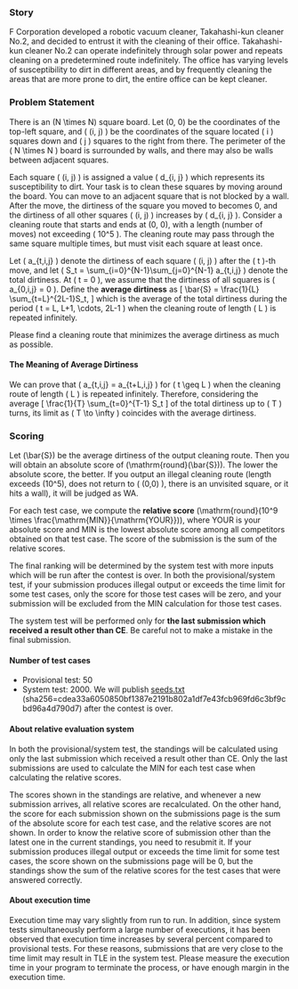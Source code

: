 ### Story

F Corporation developed a robotic vacuum cleaner, Takahashi-kun cleaner No.2, and decided to entrust it with the cleaning of their office. Takahashi-kun cleaner No.2 can operate indefinitely through solar power and repeats cleaning on a predetermined route indefinitely. The office has varying levels of susceptibility to dirt in different areas, and by frequently cleaning the areas that are more prone to dirt, the entire office can be kept cleaner.

### Problem Statement

There is an \(N \times N\) square board. Let (0, 0) be the coordinates of the top-left square, and \( (i, j) \) be the coordinates of the square located \( i \) squares down and \( j \) squares to the right from there. The perimeter of the \( N \times N \) board is surrounded by walls, and there may also be walls between adjacent squares.

Each square \( (i, j) \) is assigned a value \( d_{i, j} \) which represents its susceptibility to dirt. Your task is to clean these squares by moving around the board. You can move to an adjacent square that is not blocked by a wall. After the move, the dirtiness of the square you moved to becomes 0, and the dirtiness of all other squares \( (i, j) \) increases by \( d_{i, j} \). Consider a cleaning route that starts and ends at (0, 0), with a length (number of moves) not exceeding \( 10^5 \). The cleaning route may pass through the same square multiple times, but must visit each square at least once.

Let \( a_{t,i,j} \) denote the dirtiness of each square \( (i, j) \) after the \( t \)-th move, and let \( S_t = \sum_{i=0}^{N-1}\sum_{j=0}^{N-1} a_{t,i,j} \) denote the total dirtiness. At \( t = 0 \), we assume that the dirtiness of all squares is \( a_{0,i,j} = 0 \). Define the **average dirtiness** as \[ \bar{S} = \frac{1}{L} \sum_{t=L}^{2L-1}S_t, \] which is the average of the total dirtiness during the period \( t = L, L+1, \cdots, 2L-1 \) when the cleaning route of length \( L \) is repeated infinitely.

Please find a cleaning route that minimizes the average dirtiness as much as possible.

#### The Meaning of Average Dirtiness

We can prove that \( a_{t,i,j} = a_{t+L,i,j} \) for \( t \geq L \) when the cleaning route of length \( L \) is repeated infinitely. Therefore, considering the average \[ \frac{1}{T} \sum_{t=0}^{T-1} S_t \] of the total dirtiness up to \( T \) turns, its limit as \( T \to \infty \) coincides with the average dirtiness.

### Scoring

Let \(\bar{S}\) be the average dirtiness of the output cleaning route. Then you will obtain an absolute score of \(\mathrm{round}(\bar{S})\). The lower the absolute score, the better. If you output an illegal cleaning route (length exceeds \(10^5\), does not return to \( (0,0) \), there is an unvisited square, or it hits a wall), it will be judged as WA.

For each test case, we compute the **relative score** \(\mathrm{round}(10^9 \times \frac{\mathrm{MIN}}{\mathrm{YOUR}})\), where YOUR is your absolute score and MIN is the lowest absolute score among all competitors obtained on that test case. The score of the submission is the sum of the relative scores.

The final ranking will be determined by the system test with more inputs which will be run after the contest is over. In both the provisional/system test, if your submission produces illegal output or exceeds the time limit for some test cases, only the score for those test cases will be zero, and your submission will be excluded from the MIN calculation for those test cases.

The system test will be performed only for **the last submission which received a result other than CE**. Be careful not to make a mistake in the final submission.

#### Number of test cases
- Provisional test: 50
- System test: 2000. We will publish [seeds.txt](https://img.atcoder.jp/ahc027/seeds.txt) (sha256=cdea33a6050850bf1387e2191b802a1df7e43fcb969fd6c3bf9cbd96a4d790d7) after the contest is over.

#### About relative evaluation system
In both the provisional/system test, the standings will be calculated using only the last submission which received a result other than CE. Only the last submissions are used to calculate the MIN for each test case when calculating the relative scores.

The scores shown in the standings are relative, and whenever a new submission arrives, all relative scores are recalculated. On the other hand, the score for each submission shown on the submissions page is the sum of the absolute score for each test case, and the relative scores are not shown. In order to know the relative score of submission other than the latest one in the current standings, you need to resubmit it. If your submission produces illegal output or exceeds the time limit for some test cases, the score shown on the submissions page will be 0, but the standings show the sum of the relative scores for the test cases that were answered correctly.

#### About execution time
Execution time may vary slightly from run to run. In addition, since system tests simultaneously perform a large number of executions, it has been observed that execution time increases by several percent compared to provisional tests. For these reasons, submissions that are very close to the time limit may result in TLE in the system test. Please measure the execution time in your program to terminate the process, or have enough margin in the execution time.